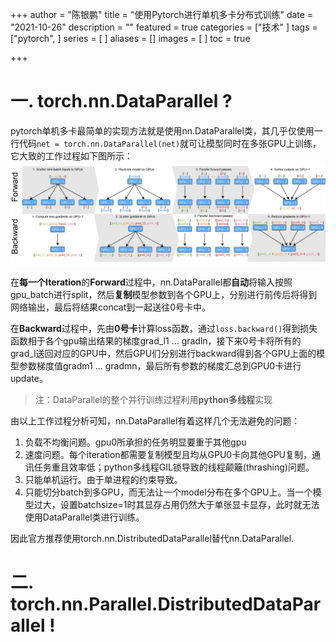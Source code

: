 +++
author = "陈银鹏"
title = "使用Pytorch进行单机多卡分布式训练"
date = "2021-10-26"
description = ""
featured = true
categories = ["技术"
]
tags = ["pytorch",
]
series = [
]
aliases = []
images = [
]
toc = true

+++

# 一. torch.nn.DataParallel ?

pytorch单机多卡最简单的实现方法就是使用nn.DataParallel类，其几乎仅使用一行代码`net = torch.nn.DataParallel(net)`就可让模型同时在多张GPU上训练，它大致的工作过程如下图所示：
![DataParallel前传与反传工作过程](images/DataParallel.png)

在**每一个Iteration**的**Forward**过程中，nn.DataParallel都**自动**将输入按照gpu_batch进行split，然后**复制**模型参数到各个GPU上，分别进行前传后将得到网络输出，最后将结果concat到一起送往0号卡中。

在**Backward**过程中，先由**0号卡**计算loss函数，通过`loss.backward()`得到损失函数相于各个gpu输出结果的梯度grad_l1 ... gradln，接下来0号卡将所有的grad_l送回对应的GPU中，然后GPU们分别进行backward得到各个GPU上面的模型参数梯度值gradm1 ... gradmn，最后所有参数的梯度汇总到GPU0卡进行update。

> 注：DataParallel的整个并行训练过程利用**python多线程**实现

由以上工作过程分析可知，nn.DataParallel有着这样几个无法避免的问题：

1. 负载不均衡问题。gpu0所承担的任务明显要重于其他gpu
2. 速度问题。每个iteration都需要复制模型且均从GPU0卡向其他GPU复制，通讯任务重且效率低；python多线程GIL锁导致的线程颠簸(thrashing)问题。
3. 只能单机运行。由于单进程的约束导致。
4. 只能切分batch到多GPU，而无法让一个model分布在多个GPU上。当一个模型过大，设置batchsize=1时其显存占用仍然大于单张显卡显存，此时就无法使用DataParallel类进行训练。

因此官方推荐使用torch.nn.DistributedDataParallel替代nn.DataParallel.

# 二. torch.nn.Parallel.DistributedDataParallel !

